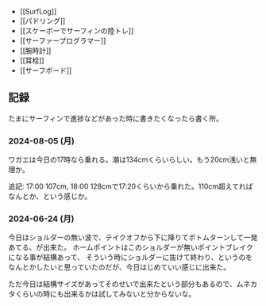 - [[SurfLog]]
- [[パドリング]]
- [[スケーボーでサーフィンの陸トレ]]
- [[サーファープログラマー]]
- [[腕時計]]
- [[耳栓]]
- [[サーフボード]]

## 記録

たまにサーフィンで進捗などがあった時に書きたくなったら書く所。

### 2024-08-05 (月)

ワガエは今日の17時なら乗れる。潮は134cmくらいらしい。もう20cm浅いと無理か。

追記: 17:00 107cm, 18:00 128cmで17:20くらいから乗れた。110cm超えてればなんとか、という感じか。

### 2024-06-24 (月)

今日はショルダーの無い波で、テイクオフから下に降りてボトムターンして一発あてる、が出来た。
ホームポイントはこのショルダーが無いポイントブレイクになる事が結構あって、
そういう時にショルダーに抜けて終わり、というのをなんとかしたいと思っていたのだが、今日はじめていい感じに出来た。

ただ今日は結構サイズがあってそのせいで出来たという部分もあるので、ムネカタくらいの時にも出来るかは試してみないと分からないな。